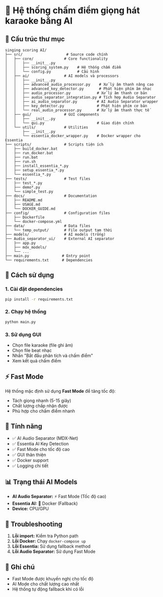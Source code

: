 # 🎤 Hệ thống chấm điểm giọng hát karaoke bằng AI

## 📁 Cấu trúc thư mục

```
singing scoring AI/
├── src/                    # Source code chính
│   ├── core/              # Core functionality
│   │   ├── __init__.py
│   │   ├── scoring_system.py    # Hệ thống chấm điểm
│   │   └── config.py            # Cấu hình
│   ├── ai/                # AI models và processors
│   │   ├── __init__.py
│   │   ├── advanced_audio_processor.py    # Xử lý âm thanh nâng cao
│   │   ├── advanced_key_detector.py       # Phát hiện phím âm nhạc
│   │   ├── audio_processor.py            # Xử lý âm thanh cơ bản
│   │   ├── audio_separator_integration.py # Tích hợp Audio Separator
│   │   ├── ai_audio_separator.py         # AI Audio Separator wrapper
│   │   ├── key_detector.py               # Phát hiện phím cơ bản
│   │   └── real_audio_processor.py       # Xử lý âm thanh thực tế
│   ├── gui/               # GUI components
│   │   ├── __init__.py
│   │   └── gui.py                        # Giao diện chính
│   └── utils/             # Utilities
│       ├── __init__.py
│       └── essentia_docker_wrapper.py    # Docker wrapper cho Essentia
├── scripts/               # Scripts tiện ích
│   ├── build_docker.bat
│   ├── run_docker.bat
│   ├── run.bat
│   ├── run.sh
│   ├── install_essentia_*.py
│   ├── setup_essentia_*.py
│   └── essentia_*.py
├── tests/                 # Test files
│   ├── test_*.py
│   ├── demo*.py
│   └── simple_test.py
├── docs/                  # Documentation
│   ├── README.md
│   ├── USAGE.md
│   └── DOCKER_GUIDE.md
├── config/                # Configuration files
│   ├── Dockerfile
│   └── docker-compose.yml
├── data/                  # Data files
│   └── temp_output/       # File output tạm thời
├── models/                # AI models (trống)
├── Audio_separator_ui/    # External AI separator
│   ├── app.py
│   ├── mdx_models/
│   └── ...
├── main.py               # Entry point
└── requirements.txt      # Dependencies
```

## 🚀 Cách sử dụng

### 1. Cài đặt dependencies
```bash
pip install -r requirements.txt
```

### 2. Chạy hệ thống
```bash
python main.py
```

### 3. Sử dụng GUI
- Chọn file karaoke (file ghi âm)
- Chọn file beat nhạc
- Nhấn "Bắt đầu phân tích và chấm điểm"
- Xem kết quả chấm điểm

## ⚡ Fast Mode

Hệ thống mặc định sử dụng **Fast Mode** để tăng tốc độ:
- Tách giọng nhanh (5-15 giây)
- Chất lượng chấp nhận được
- Phù hợp cho chấm điểm nhanh

## 🎯 Tính năng

- ✅ AI Audio Separator (MDX-Net)
- ✅ Essentia AI Key Detection
- ✅ Fast Mode cho tốc độ cao
- ✅ GUI thân thiện
- ✅ Docker support
- ✅ Logging chi tiết

## 📊 Trạng thái AI Models

- **AI Audio Separator:** ⚡ Fast Mode (Tốc độ cao)
- **Essentia AI:** 🐳 Docker (Fallback)
- **Device:** CPU/GPU

## 🔧 Troubleshooting

1. **Lỗi import:** Kiểm tra Python path
2. **Lỗi Docker:** Chạy `docker-compose up`
3. **Lỗi Essentia:** Sử dụng fallback method
4. **Lỗi Audio Separator:** Sử dụng Fast Mode

## 📝 Ghi chú

- Fast Mode được khuyến nghị cho tốc độ
- AI Mode cho chất lượng cao nhất
- Hệ thống tự động fallback khi có lỗi
